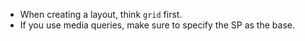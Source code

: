 * When creating a layout, think `grid` first.
* If you use media queries, make sure to specify the SP as the base.

